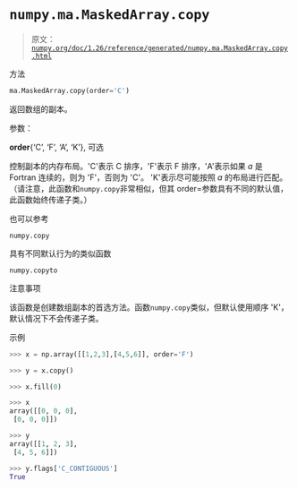 # `numpy.ma.MaskedArray.copy`

> 原文：[`numpy.org/doc/1.26/reference/generated/numpy.ma.MaskedArray.copy.html`](https://numpy.org/doc/1.26/reference/generated/numpy.ma.MaskedArray.copy.html)

方法

```py
ma.MaskedArray.copy(order='C')
```

返回数组的副本。

参数：

**order**{‘C’, ‘F’, ‘A’, ‘K’}, 可选

控制副本的内存布局。'C'表示 C 排序，'F'表示 F 排序，'A'表示如果 *a* 是 Fortran 连续的，则为 'F'，否则为 'C'。 'K'表示尽可能按照 *a* 的布局进行匹配。（请注意，此函数和`numpy.copy`非常相似，但其 order=参数具有不同的默认值，此函数始终传递子类。）

也可以参考

`numpy.copy`

具有不同默认行为的类似函数

`numpy.copyto`

注意事项

该函数是创建数组副本的首选方法。函数`numpy.copy`类似，但默认使用顺序 'K'，默认情况下不会传递子类。

示例

```py
>>> x = np.array([[1,2,3],[4,5,6]], order='F') 
```

```py
>>> y = x.copy() 
```

```py
>>> x.fill(0) 
```

```py
>>> x
array([[0, 0, 0],
 [0, 0, 0]]) 
```

```py
>>> y
array([[1, 2, 3],
 [4, 5, 6]]) 
```

```py
>>> y.flags['C_CONTIGUOUS']
True 
```
